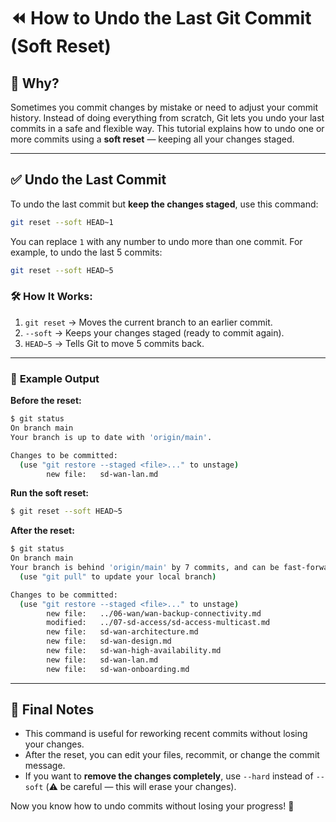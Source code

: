 # ⏪ How to Undo the Last Git Commit (Soft Reset)

## 📌 Why?
Sometimes you commit changes by mistake or need to adjust your commit history. Instead of doing everything from scratch, Git lets you undo your last commits in a safe and flexible way. This tutorial explains how to undo one or more commits using a **soft reset** — keeping all your changes staged.

---

## ✅ **Undo the Last Commit**

To undo the last commit but **keep the changes staged**, use this command:

```bash
git reset --soft HEAD~1
```

You can replace `1` with any number to undo more than one commit. For example, to undo the last 5 commits:

```bash
git reset --soft HEAD~5
```

### 🛠️ **How It Works:**
1. `git reset` → Moves the current branch to an earlier commit.
2. `--soft` → Keeps your changes staged (ready to commit again).
3. `HEAD~5` → Tells Git to move 5 commits back.

---

### 📌 **Example Output**

**Before the reset:**
```bash
$ git status
On branch main
Your branch is up to date with 'origin/main'.

Changes to be committed:
  (use "git restore --staged <file>..." to unstage)
        new file:   sd-wan-lan.md
```

**Run the soft reset:**
```bash
$ git reset --soft HEAD~5
```

**After the reset:**
```bash
$ git status
On branch main
Your branch is behind 'origin/main' by 7 commits, and can be fast-forwarded.
  (use "git pull" to update your local branch)

Changes to be committed:
  (use "git restore --staged <file>..." to unstage)
        new file:   ../06-wan/wan-backup-connectivity.md
        modified:   ../07-sd-access/sd-access-multicast.md
        new file:   sd-wan-architecture.md
        new file:   sd-wan-design.md
        new file:   sd-wan-high-availability.md
        new file:   sd-wan-lan.md
        new file:   sd-wan-onboarding.md
```

---

## 🎯 **Final Notes**
- This command is useful for reworking recent commits without losing your changes.
- After the reset, you can edit your files, recommit, or change the commit message.
- If you want to **remove the changes completely**, use `--hard` instead of `--soft` (⚠️ be careful — this will erase your changes).

Now you know how to undo commits without losing your progress! 🧠
